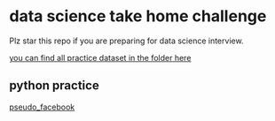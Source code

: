 # data science take home challenge

Plz star this repo if you are preparing for data science interview.

[you can find all practice dataset in the folder here](https://github.com/slayAlphalu/data-science-take-home-challenge-/tree/master/play%20dataset)
## python practice 
[pseudo_facebook]()
